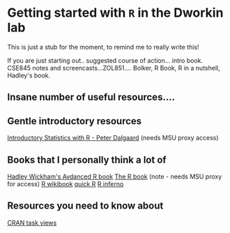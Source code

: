 Getting started with `R` in the Dworkin lab
===========================================

This is just a stub for the moment, to remind me to really write this!

If you are just starting out.. suggested course of action...
intro book. CSE845 notes and screencasts...ZOL851.... Bolker, R Book, R in a nutshell, Hadley's book.

## Insane number of useful resources....

## Gentle introductory resources
[Introductory Statistics with R - Peter Dalgaard](http://ezproxy.msu.edu:2047/login?url=http://link.springer.com/openurl?genre=book&isbn=978-0-387-79053-4) (needs MSU proxy access)

## Books that I personally think a lot of
[Hadley Wickham's Avdanced R book](http://adv-r.had.co.nz/)
[The R book](http://ezproxy.msu.edu:2047/login?url=http://onlinelibrary.wiley.com/book/10.1002/9780470515075) (note - needs MSU proxy for access)
[R wikibook](http://en.wikibooks.org/wiki/R_Programming)
[quick R](http://www.statmethods.net/)
[R inferno](http://www.burns-stat.com/pages/Tutor/R_inferno.pdf)
## Resources you need to know about
[CRAN task views](http://cran.r-project.org/web/views/)

